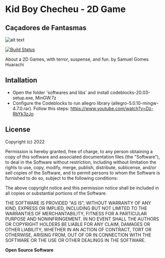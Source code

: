 # Kid Boy Checheu - 2D Game
## Caçadores de Fantasmas

![alt text](https://ibb.co/zHwmFzY)

[![Build Status](https://travis-ci.org/joemccann/dillinger.svg?branch=master)](https://travis-ci.org/joemccann/dillinger)

About a 2D Games, with terror, suspense, and fun.
by Samuel Gomes Huarachi

## Intallation
- Open the folder 'softwares and libs' and install codeblocks-20.03-setup.exe, MinGW.7z
- Configure the Codeblocks to run allegro library (allegro-5.0.10-mingw-4.7.0.rar). Follow this steps: https://www.youtube.com/watch?v=Dz-RbYk3zJo

## License

 Copyright (c) 2022 

 Permission is hereby granted, free of charge, to any person obtaining a copy
 of this software and associated documentation files (the "Software"), to deal
 in the Software without restriction, including without limitation the rights
 to use, copy, modify, merge, publish, distribute, sublicense, and/or sell
 copies of the Software, and to permit persons to whom the Software is
 furnished to do so, subject to the following conditions:

 The above copyright notice and this permission notice shall be included in
 all copies or substantial portions of the Software.

 THE SOFTWARE IS PROVIDED "AS IS", WITHOUT WARRANTY OF ANY KIND, EXPRESS OR
 IMPLIED, INCLUDING BUT NOT LIMITED TO THE WARRANTIES OF MERCHANTABILITY,
 FITNESS FOR A PARTICULAR PURPOSE AND NONINFRINGEMENT. IN NO EVENT SHALL THE
 AUTHORS OR COPYRIGHT HOLDERS BE LIABLE FOR ANY CLAIM, DAMAGES OR OTHER
 LIABILITY, WHETHER IN AN ACTION OF CONTRACT, TORT OR OTHERWISE, ARISING FROM,
 OUT OF OR IN CONNECTION WITH THE SOFTWARE OR THE USE OR OTHER DEALINGS IN
 THE SOFTWARE.

**Open Source Software**
